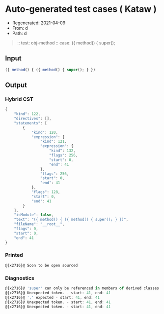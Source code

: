 # Auto-generated test cases ( Kataw )
- Regenerated: 2021-04-09
- From: d
- Path: d
> :: test: obj-method
> :: case: ({ method() { super();
## Input

`````js
({ method() { ({ method() { super(); } })
`````

## Output

### Hybrid CST

```javascript
{
    "kind": 122,
    "directives": [],
    "statements": [
        {
            "kind": 120,
            "expression": {
                "kind": 121,
                "expression": {
                    "kind": 132,
                    "flags": 256,
                    "start": 0,
                    "end": 41
                },
                "flags": 256,
                "start": 0,
                "end": 41
            },
            "flags": 128,
            "start": 0,
            "end": 41
        }
    ],
    "isModule": false,
    "text": "({ method() { ({ method() { super(); } })",
    "fileName": "__root__",
    "flags": 0,
    "start": 0,
    "end": 41
}
```

### Printed

```javascript
@{x2716}@ Soon to be open sourced
```

### Diagnostics

```javascript
@{x2716}@ 'super' can only be referenced in members of derived classes or object literal expressions - start: 33, end: 34
@{x2716}@ Unexpected token. - start: 41, end: 41
@{x2716}@ ',' expected - start: 41, end: 41
@{x2716}@ Unexpected token. - start: 41, end: 41
@{x2716}@ Unexpected token. - start: 41, end: 41

```

